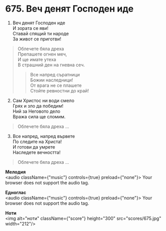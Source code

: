 # 675. Веч денят Господен иде

1. Веч денят Господен иде  
И зората се яви!  
Ставай спящий ти народе  
За живот се приготви!  

> Облечете бяла дреха  
> Препашете огнен меч,  
> И ще имате утеха  
> В страшний ден на гневна сеч.  
> > Все напред съратници  
> > Божии наследници!  
> > От врага не се плашете  
> > Стойте ревностни до край!

2. Сам Христос ни води смело  
Грях и зло да победим!  
Ний за Неговото дело  
Вража сила ще сломим.  

> Облечете бяла дреха ...  

3. Все напред, напред вървете  
По следите на Христа!  
И готови да умрете  
Наследете вечността!  

> Облечете бяла дреха ...

**Мелодия**  
<audio className={"music"} controls={true} preload={"none"}>
    <source src="mp3/675.mp3" type="audio/mpeg"/>
    Your browser does not support the audio tag.
</audio>

**Едноглас**  
<audio className={"music"} controls={true} preload={"none"}>
    <source src="transp/675.mp3" type="audio/mpeg"/>
    Your browser does not support the audio tag.
</audio>

**Ноти**  
<img alt="ноти" className={"score"} height="300" src="scores/675.jpg" width="212"/>
